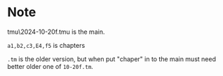# Note

tmu\2024-10-20f.tmu is the main.

`a1,b2,c3,E4,f5` is chapters

`.tm` is the older version, but when put "chaper" in to the main must need better older one of `10-20f.tm`.
